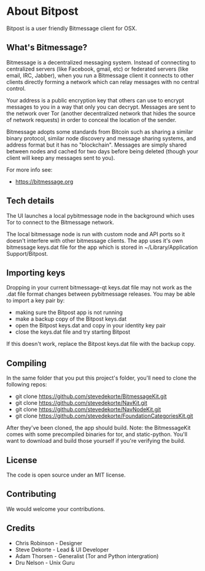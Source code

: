 
About Bitpost
==========

Bitpost is a user friendly Bitmessage client for OSX.

What's Bitmessage?
--------------------------

Bitmessage is a decentralized messaging system. Instead of connecting to centralized servers (like Facebook, gmail, etc) or federated servers (like email, IRC, Jabber), when you run a Bitmessage client it connects to other clients directly forming a network which can relay messages with no central control. 

Your address is a public encryption key that others can use to encrypt messages to you in a way that only you can decrypt. Messages are sent to the network over Tor (another decentralized network that hides the source of network requests) in order to conceal the location of the sender.

Bitmessage adopts some standards from Bitcoin such as sharing a similar binary protocol, similar node discovery and message sharing systems, and address format but it has no "blockchain". Messages are simply shared between nodes and cached for two days before being deleted (though your client will keep any messages sent to you).

For more info see:

* https://bitmessage.org


Tech details
-----------------
The UI launches a local pybitmessage node in the background which uses Tor to connect to the Bitmessage network. 

The local bitmessage node is run with custom node and API ports so it doesn't interfere with other bitmessage clients. The app uses it's own bitmessage keys.dat file for the app which is stored in ~/Library/Application Support/Bitpost. 

Importing keys
------------------

Dropping in your current bitmessage-qt keys.dat file may not work as the .dat file format changes between pybitmessage releases. You may be able to import a key pair by:

* making sure the Bitpost app is not running
* make a backup copy of the Bitpost keys.dat
* open the Bitpost keys.dat and copy in your identity key pair
* close the keys.dat file and try starting Bitpost

If this doesn't work, replace the Bitpost keys.dat file with the backup copy.

Compiling
-------------

In the same folder that you put this project's folder, 
you'll need to clone the following repos:

* git clone https://github.com/stevedekorte/BitmessageKit.git
* git clone https://github.com/stevedekorte/NavKit.git
* git clone https://github.com/stevedekorte/NavNodeKit.git
* git clone  https://github.com/stevedekorte/FoundationCategoriesKit.git

After they've been cloned, the app should build. Note: the BitmessageKit comes with some precompiled binaries for tor, and static-python. You'll want to download and build those yourself if you're verifying the build. 

License
----------

The code is open source under an MIT license. 


Contributing
---------------

We would welcome your contributions.


Credits 
---------

* Chris Robinson - Designer
* Steve Dekorte - Lead & UI Developer
* Adam Thorsen - Generalist (Tor and Python intergration)
* Dru Nelson - Unix Guru





